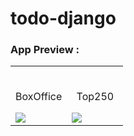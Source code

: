 # todo-django

### App Preview :

<table width="100%"> 
<tr>
<td width="50%">      
&nbsp; 
<br>
<p align="center">
  BoxOffice
</p>
<img src="https://github.com/mohsensami/todo-django/blob/main/screenshots/todos.png?raw=true">
</td> 
<td width="50%">
<br>
<p align="center">
  Top250
</p>
<img src="https://github.com/mohsensami/todo-django/blob/main/screenshots/update.png?raw=true">  
</td>
</table>
